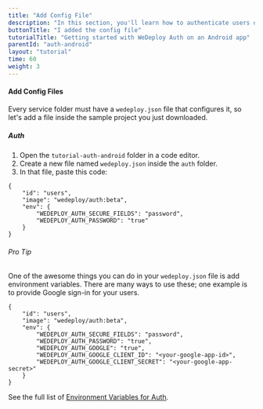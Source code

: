 ```yaml
---
title: "Add Config File"
description: "In this section, you'll learn how to authenticate users on an Android app using the WeDeploy API Client."
buttonTitle: "I added the config file"
tutorialTitle: "Getting started with WeDeploy Auth on an Android app"
parentId: "auth-android"
layout: "tutorial"
time: 60
weight: 3
---
```


#### Add Config Files

Every service folder must have a `wedeploy.json` file that configures it, so let's add a file inside the sample project you just downloaded.

##### Auth

1. Open the `tutorial-auth-android` folder in a code editor.
2. Create a new file named `wedeploy.json` inside the `auth` folder.
3. In that file, paste this code:

```application/json
{
	"id": "users",
	"image": "wedeploy/auth:beta",
	"env": {
		"WEDEPLOY_AUTH_SECURE_FIELDS": "password",
		"WEDEPLOY_AUTH_PASSWORD": "true"
	}
}
```

<aside>

###### <span class="icon-16-star"></span> Pro Tip

One of the awesome things you can do in your `wedeploy.json` file is add environment variables. There are many ways to use these; one example is to provide Google sign-in for your users.

```application/json
{
	"id": "users",
	"image": "wedeploy/auth:beta",
	"env": {
		"WEDEPLOY_AUTH_SECURE_FIELDS": "password",
		"WEDEPLOY_AUTH_PASSWORD": "true",
		"WEDEPLOY_AUTH_GOOGLE": "true",
		"WEDEPLOY_AUTH_GOOGLE_CLIENT_ID": "<your-google-app-id>",
		"WEDEPLOY_AUTH_GOOGLE_CLIENT_SECRET": "<your-google-app-secret>"
	}
}
```

See the full list of <a href="/docs/auth/environment-variables.html" target="_blank">Environment Variables for Auth</a>.


</aside>
